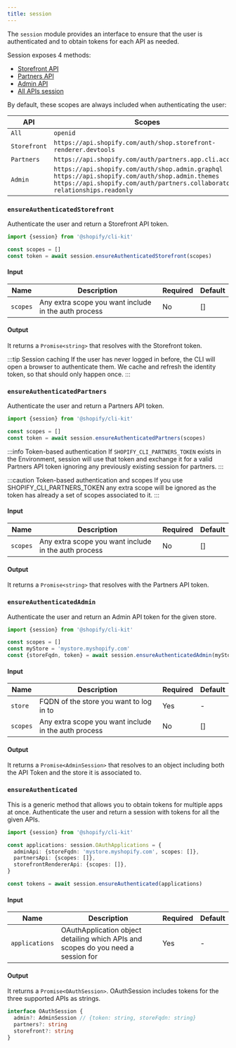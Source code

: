 ```yaml
---
title: session
---
```


The `session` module provides an interface to ensure that the user is authenticated and to obtain tokens for each API as needed.


Session exposes 4 methods:
- [Storefront API](#ensureauthenticatedstorefront)
- [Partners API](#ensureauthenticatedpartners)
- [Admin API](#ensureauthenticatedadmin)
- [All APIs session](#ensureauthenticated)

By default, these scopes are always included when authenticating the user:

| API | Scopes |
| --- | -- |
| `All` | `openid` |
| `Storefront` | `https://api.shopify.com/auth/shop.storefront-renderer.devtools` |
| `Partners` | `https://api.shopify.com/auth/partners.app.cli.access` |
| `Admin` | `https://api.shopify.com/auth/shop.admin.graphql` `https://api.shopify.com/auth/shop.admin.themes` `https://api.shopify.com/auth/partners.collaborator-relationships.readonly`|


### `ensureAuthenticatedStorefront`

Authenticate the user and return a Storefront API token.

```ts
import {session} from '@shopify/cli-kit'

const scopes = []
const token = await session.ensureAuthenticatedStorefront(scopes)
```

#### Input

| Name | Description | Required | Default |
| --- | -- | --- | --- |
| `scopes` | Any extra scope you want include in the auth process | No | [] |

#### Output

It returns a `Promise<string>` that resolves with the Storefront token.


:::tip Session caching
If the user has never logged in before, the CLI will open a browser to authenticate them. We cache and refresh the identity token, so that should only happen once.
:::

### `ensureAuthenticatedPartners`

Authenticate the user and return a Partners API token.


```ts
import {session} from '@shopify/cli-kit'

const scopes = []
const token = await session.ensureAuthenticatedPartners(scopes)
```

:::info Token-based authentication
If `SHOPIFY_CLI_PARTNERS_TOKEN` exists in the Environment, session will use that token and exchange it for a valid Partners API token ignoring any previously existing session for partners.
:::

:::caution Token-based authentication and scopes
If you use SHOPIFY_CLI_PARTNERS_TOKEN any extra scope will be ignored as the token has already a set of scopes associated to it.
:::

#### Input

| Name | Description | Required | Default |
| --- | -- | --- | --- |
| `scopes` | Any extra scope you want include in the auth process | No | [] |

#### Output

It returns a `Promise<string>` that resolves with the Partners API token.


### `ensureAuthenticatedAdmin`

Authenticate the user and return an Admin API token for the given store.

```ts
import {session} from '@shopify/cli-kit'

const scopes = []
const myStore = 'mystore.myshopify.com'
const {storeFqdn, token} = await session.ensureAuthenticatedAdmin(myStore, scopes)
```

#### Input

| Name | Description | Required | Default |
| --- | -- | --- | --- |
| `store` | FQDN of the store you want to log in to | Yes | - |
| `scopes` | Any extra scope you want include in the auth process | No | [] |

#### Output

It returns a `Promise<AdminSession>` that resolves to an object including both the API Token and the store it is associated to.


### `ensureAuthenticated`

This is a generic method that allows you to obtain tokens for multiple apps at once.
Authenticate the user and return a session with tokens for all the given APIs.

```ts
import {session} from '@shopify/cli-kit'

const applications: session.OAuthApplications = {
  adminApi: {storeFqdn: 'mystore.myshopify.com', scopes: []},
  partnersApi: {scopes: []},
  storefrontRendererApi: {scopes: []},
}

const tokens = await session.ensureAuthenticated(applications)
```

#### Input

| Name | Description | Required | Default |
| --- | -- | --- | --- |
| `applications` | OAuthApplication object detailing which APIs and scopes do you need a session for | Yes | - |

#### Output

It returns a `Promise<OAuthSession>`. OAuthSession includes tokens for the three supported APIs as strings.

```ts
interface OAuthSession {
  admin?: AdminSession // {token: string, storeFqdn: string}
  partners?: string
  storefront?: string
}
```

